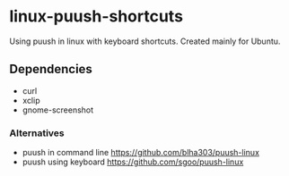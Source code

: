 linux-puush-shortcuts
=====================

Using puush in linux with keyboard shortcuts. Created mainly for Ubuntu.

## Dependencies
- curl
- xclip
- gnome-screenshot

### Alternatives
- puush in command line https://github.com/blha303/puush-linux
- puush using keyboard https://github.com/sgoo/puush-linux
